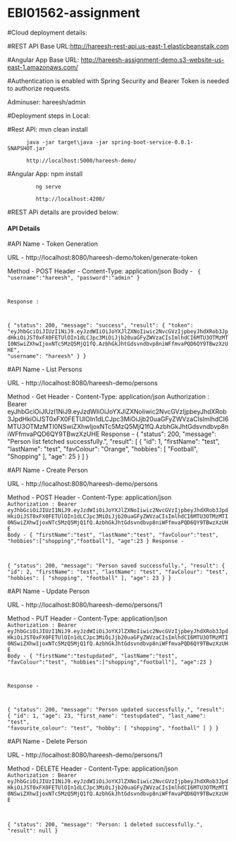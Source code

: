 # EBI01562-assignment

#Cloud deployment details:

#REST API Base URL:http://hareesh-rest-api.us-east-1.elasticbeanstalk.com

#Angular App Base URL: http://hareesh-assignment-demo.s3-website-us-east-1.amazonaws.com/

#Authentication is enabled with Spring Security and Bearer Token is needed to authorize requests. 

Adminuser: hareesh/admin

#Deployment steps in Local:

#Rest API: mvn clean install

          java -jar target\java -jar spring-boot-service-0.0.1-SNAPSHOT.jar
          
          http://localhost:5000/hareesh-demo/

#Angular App: npm install

             ng serve
             
             http://localhost:4200/

#REST APi details are provided below:

<h4>API Details</h4>
#API Name  - Token Generation

URL - http://localhost:8080/hareesh-demo/token/generate-token

Method - POST
Header - Content-Type: application/json
Body -
<code>
{
	"username":"hareesh",
	"password":"admin"
}

Response :

{
    "status": 200,
    "message": "success",
    "result": {
        "token": "eyJhbGciOiJIUzI1NiJ9.eyJzdWIiOiJoYXJlZXNoIiwic2NvcGVzIjpbeyJhdXRob3JpdHkiOiJST0xFX0FETUlOIn1dLCJpc3MiOiJjb20uaGFyZWVzaCIsImlhdCI6MTU3OTMzMTI0NSwiZXhwIjoxNTc5MzQ5MjQ1fQ.AzbhGkJhtGdsvndbvp8niWFfmvaPQD6QY9TBwzXzUHE",
        "username": "hareesh"
    }
}
</code>

#API Name  - List Persons

URL - http://localhost:8080/hareesh-demo/persons

Method - Get
Header - Content-Type: application/json
</code>
    Authorization : Bearer eyJhbGciOiJIUzI1NiJ9.eyJzdWIiOiJoYXJlZXNoIiwic2NvcGVzIjpbeyJhdXRob3JpdHkiOiJST0xFX0FETUlOIn1dLCJpc3MiOiJjb20uaGFyZWVzaCIsImlhdCI6MTU3OTMzMTI0NSwiZXhwIjoxNTc5MzQ5MjQ1fQ.AzbhGkJhtGdsvndbvp8niWFfmvaPQD6QY9TBwzXzUHE
Response -
{
    "status": 200,
    "message": "Person list fetched successfully.",
    "result": [
        {
            "id": 1,
            "firstName": "test",
            "lastName": "test",
            "favColour": "Orange",
            "hobbies": [
                "Football",
                "Shopping"
            ],
            "age": 25
        }
    ]
}
</code>

#API Name  - Create Person

URL - http://localhost:8080/hareesh-demo/persons

Method - POST
Header - Content-Type: application/json
<code>
     Authorization : Bearer eyJhbGciOiJIUzI1NiJ9.eyJzdWIiOiJoYXJlZXNoIiwic2NvcGVzIjpbeyJhdXRob3JpdHkiOiJST0xFX0FETUlOIn1dLCJpc3MiOiJjb20uaGFyZWVzaCIsImlhdCI6MTU3OTMzMTI0NSwiZXhwIjoxNTc5MzQ5MjQ1fQ.AzbhGkJhtGdsvndbvp8niWFfmvaPQD6QY9TBwzXzUHE
Body -
{
	"firstName":"test",
	"lastName":"test",
	"favColour":"test",
	"hobbies":["shopping","football"],
	"age":23
}
Response -

{
    "status": 200,
    "message": "Person saved successfully.",
    "result": {
        "id": 2,
        "firstName": "test",
        "lastName": "test",
        "favColour": "test",
        "hobbies": [
            "shopping",
            "football"
        ],
        "age": 23
    }
}
</code>

#API Name  - Update Person

URL - http://localhost:8080/hareesh-demo/persons/1

Method - PUT
Header - Content-Type: application/json
<code>
    Authorization : Bearer eyJhbGciOiJIUzI1NiJ9.eyJzdWIiOiJoYXJlZXNoIiwic2NvcGVzIjpbeyJhdXRob3JpdHkiOiJST0xFX0FETUlOIn1dLCJpc3MiOiJjb20uaGFyZWVzaCIsImlhdCI6MTU3OTMzMTI0NSwiZXhwIjoxNTc5MzQ5MjQ1fQ.AzbhGkJhtGdsvndbvp8niWFfmvaPQD6QY9TBwzXzUHE
Body -
{
	"firstName":"testupdated",
	"lastName":"test",
	"favColour":"test",
	"hobbies":["shopping","football"],
	"age":23
}

Response -

{
    "status": 200,
    "message": "Person updated successfully.",
    "result": {
        "id": 1,
        "age": 23,
        "first_name": "testupdated",
        "last_name": "test",
        "favourite_colour": "test",
        "hobby": [
            "shopping",
            "football"
        ]
    }
}
</code>

#API Name  - Delete Person

URL - http://localhost:8080/hareesh-demo/persons/1

Method - DELETE
Header - Content-Type: application/json
<code>
    Authorization : Bearer eyJhbGciOiJIUzI1NiJ9.eyJzdWIiOiJoYXJlZXNoIiwic2NvcGVzIjpbeyJhdXRob3JpdHkiOiJST0xFX0FETUlOIn1dLCJpc3MiOiJjb20uaGFyZWVzaCIsImlhdCI6MTU3OTMzMTI0NSwiZXhwIjoxNTc5MzQ5MjQ1fQ.AzbhGkJhtGdsvndbvp8niWFfmvaPQD6QY9TBwzXzUHE

{
    "status": 200,
    "message": "Person: 1 deleted successfully.",
    "result": null
}
</code>

